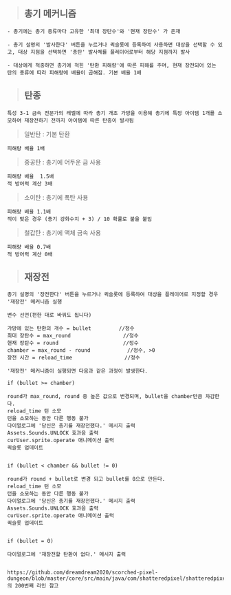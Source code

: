 > ## 총기 메커니즘

    - 총기에는 총기 종류마다 고유한 '최대 장탄수'와 '현재 장탄수' 가 존재

    - 총기 설명의 '발사한다' 버튼을 누르거나 퀵슬롯에 등록하여 사용하면 대상을 선택할 수 있고, 대상 지점을 선택하면 '총탄' 발사체를 플레이어로부터 해당 지점까지 발사

    - 대상에게 적중하면 총기에 적힌 '탄환 피해량'에 따른 피해를 주며, 현재 장전되어 있는 탄의 종류에 따라 피해량에 배율이 곱해짐. 기본 배율 1배

> ## 탄종

    특성 3-1 금속 전문가의 레벨에 따라 총기 개조 가방을 이용해 총기에 특정 아이템 1개를 소모하여 재장전하기 전까지 아이템에 따른 탄종이 발사됨

> 일반탄 : 기본 탄환

    피해량 배율 1배

> 중공탄 : 총기에 어두운 금 사용

    피해량 배율  1.5배
    적 방어력 계산 3배

> 소이탄 : 총기에 폭탄 사용

    피해량 배율 1.1배
    적이 맞은 경우 (총기 강화수치 + 3) / 10 확률로 불을 붙임

> 철갑탄 : 총기에 액체 금속 사용

    피해량 배율 0.7배
    적 방어력 계산 0배

> ## 재장전

    총기 설명의 '장전한다' 버튼을 누르거나 퀵슬롯에 등록하여 대상을 플레이어로 지정할 경우 '재장전' 메커니즘 실행

    변수 선언(편한 대로 바꿔도 됩니다)

    가방에 있는 탄환의 개수 = bullet         //정수
    최대 장탄수 = max_round                 //정수
    현재 장탄수 = round                     //정수
    chamber = max_round - round            //정수, >0
    장전 시간 = reload_time                 //정수

    '재장전' 메커니즘이 실행되면 다음과 같은 과정이 발생한다.

    if (bullet >= chamber)

    round가 max_round, round 중 높은 값으로 변경되며, bullet을 chamber만큼 차감한다.
    reload_time 턴 소모
    턴을 소모하는 동안 다른 행동 불가
    다이얼로그에 '당신은 총기를 재장전했다.' 메시지 출력
    Assets.Sounds.UNLOCK 효과음 출력
    curUser.sprite.operate 애니메이션 출력
    퀵슬롯 업데이트


    if (bullet < chamber && bullet != 0)

    round가 round + bullet로 변경 되고 bullet를 0으로 만든다.
    reload_time 턴 소모
    턴을 소모하는 동안 다른 행동 불가
    다이얼로그에 '당신은 총기를 재장전했다.' 메시지 출력
    Assets.Sounds.UNLOCK 효과음 출력
    curUser.sprite.operate 애니메이션 출력
    퀵슬롯 업데이트


    if (bullet = 0)

    다이얼로그에 '재장전할 탄환이 없다.' 메시지 출력


    https://github.com/dreamdream2020/scorched-pixel-dungeon/blob/master/core/src/main/java/com/shatteredpixel/shatteredpixeldungeon/items/weapon/Pistol.java 의 200번째 라인 참고